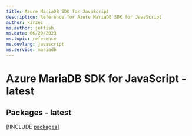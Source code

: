 ```yaml
---
title: Azure MariaDB SDK for JavaScript
description: Reference for Azure MariaDB SDK for JavaScript
author: xirzec
ms.author: jeffish
ms.data: 06/20/2023
ms.topic: reference
ms.devlang: javascript
ms.service: mariadb
---
```

# Azure MariaDB SDK for JavaScript - latest
## Packages - latest
[!INCLUDE [packages](mariadb-index.md)]